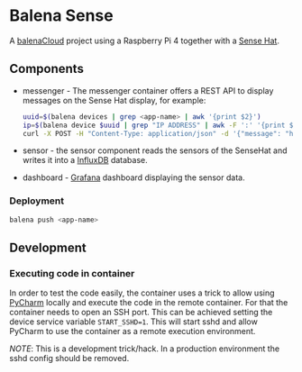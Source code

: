 # Balena Sense

A [balenaCloud](https://www.balena.io/) project using a Raspberry Pi 4 together with a [Sense Hat](https://www.raspberrypi.org/products/sense-hat/).

## Components

- messenger - The messenger container offers a REST API to display messages on the Sense Hat display, for example:
  
    ```sh
    uuid=$(balena devices | grep <app-name> | awk '{print $2}')
    ip=$(balena device $uuid | grep "IP ADDRESS" | awk -F ':' '{print $2}' | xargs)
    curl -X POST -H "Content-Type: application/json" -d '{"message": "hello world"}' $ip:5000/display
    ```

- sensor - the sensor component reads the sensors of the SenseHat and writes it into a [InfluxDB](https://www.influxdata.com/) database.
- dashboard - [Grafana](https://grafana.com/) dashboard displaying the sensor data.

### Deployment

```sh
balena push <app-name>
```

## Development

### Executing code in container

In order to test the code easily, the container uses a trick to allow using [PyCharm](https://www.jetbrains.com/pycharm/) locally and execute the code in the remote container.
For that the container needs to open an SSH port.
This can be achieved setting the device service variable `START_SSHD=1`.
This will start sshd and allow PyCharm to use the container as a remote execution environment.

*NOTE*: This is a development trick/hack.
In a production environment the sshd config should be removed.
